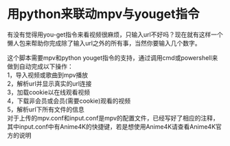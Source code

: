 # 用python来联动mpv与youget指令
有没有觉得用you-get指令来看视频很麻烦，只输入url不好吗？现在就有这样一个懒人包来帮助你完成除了输入url之外的所有事，当然你要输入几个数字。

这个脚本需要mpv和python youget指令的支持，通过调用cmd或powershell来做到自动完成以下操作：  
1，导入视频或歌曲到mpv播放  
2，解析url并显示真实的url连接  
3，加载cookie以在线观看视频  
4，下载非会员或会员(需要cookie)观看的视频  
5，解析url下所有文件的信息  
对于上传的mpv.conf和input.conf是mpv的配置文件，已经写好了相应的注释，其中input.conf中有Anime4K的快捷键，若是想使用Anime4K请查看Anime4K官方的说明
